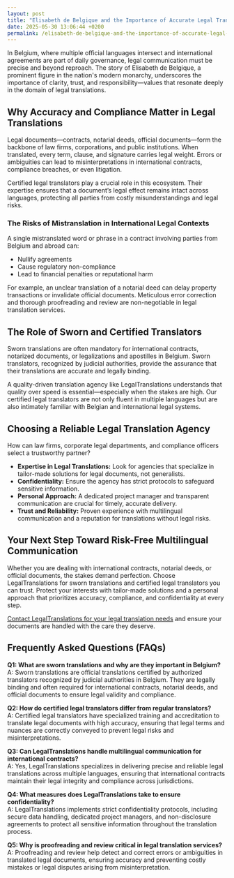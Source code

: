 ```yaml
---
layout: post
title: "Elisabeth de Belgique and the Importance of Accurate Legal Translations"
date: 2025-05-30 13:06:44 +0200
permalink: /elisabeth-de-belgique-and-the-importance-of-accurate-legal-translations/
---
```

In Belgium, where multiple official languages intersect and international agreements are part of daily governance, legal communication must be precise and beyond reproach. The story of Elisabeth de Belgique, a prominent figure in the nation's modern monarchy, underscores the importance of clarity, trust, and responsibility—values that resonate deeply in the domain of legal translations.

## Why Accuracy and Compliance Matter in Legal Translations

Legal documents—contracts, notarial deeds, official documents—form the backbone of law firms, corporations, and public institutions. When translated, every term, clause, and signature carries legal weight. Errors or ambiguities can lead to misinterpretations in international contracts, compliance breaches, or even litigation.

Certified legal translators play a crucial role in this ecosystem. Their expertise ensures that a document’s legal effect remains intact across languages, protecting all parties from costly misunderstandings and legal risks.

### The Risks of Mistranslation in International Legal Contexts

A single mistranslated word or phrase in a contract involving parties from Belgium and abroad can:

- Nullify agreements  
- Cause regulatory non-compliance  
- Lead to financial penalties or reputational harm  

For example, an unclear translation of a notarial deed can delay property transactions or invalidate official documents. Meticulous error correction and thorough proofreading and review are non-negotiable in legal translation services.

## The Role of Sworn and Certified Translators

Sworn translations are often mandatory for international contracts, notarized documents, or legalizations and apostilles in Belgium. Sworn translators, recognized by judicial authorities, provide the assurance that their translations are accurate and legally binding.

A quality-driven translation agency like LegalTranslations understands that quality over speed is essential—especially when the stakes are high. Our certified legal translators are not only fluent in multiple languages but are also intimately familiar with Belgian and international legal systems.

## Choosing a Reliable Legal Translation Agency

How can law firms, corporate legal departments, and compliance officers select a trustworthy partner?

- **Expertise in Legal Translations:** Look for agencies that specialize in tailor-made solutions for legal documents, not generalists.  
- **Confidentiality:** Ensure the agency has strict protocols to safeguard sensitive information.  
- **Personal Approach:** A dedicated project manager and transparent communication are crucial for timely, accurate delivery.  
- **Trust and Reliability:** Proven experience with multilingual communication and a reputation for translations without legal risks.  

## Your Next Step Toward Risk-Free Multilingual Communication

Whether you are dealing with international contracts, notarial deeds, or official documents, the stakes demand perfection. Choose LegalTranslations for sworn translations and certified legal translators you can trust. Protect your interests with tailor-made solutions and a personal approach that prioritizes accuracy, compliance, and confidentiality at every step.

[Contact LegalTranslations for your legal translation needs](https://www.legaltranslations.be/) and ensure your documents are handled with the care they deserve.

## Frequently Asked Questions (FAQs)

**Q1: What are sworn translations and why are they important in Belgium?**  
A: Sworn translations are official translations certified by authorized translators recognized by judicial authorities in Belgium. They are legally binding and often required for international contracts, notarial deeds, and official documents to ensure legal validity and compliance.

**Q2: How do certified legal translators differ from regular translators?**  
A: Certified legal translators have specialized training and accreditation to translate legal documents with high accuracy, ensuring that legal terms and nuances are correctly conveyed to prevent legal risks and misinterpretations.

**Q3: Can LegalTranslations handle multilingual communication for international contracts?**  
A: Yes, LegalTranslations specializes in delivering precise and reliable legal translations across multiple languages, ensuring that international contracts maintain their legal integrity and compliance across jurisdictions.

**Q4: What measures does LegalTranslations take to ensure confidentiality?**  
A: LegalTranslations implements strict confidentiality protocols, including secure data handling, dedicated project managers, and non-disclosure agreements to protect all sensitive information throughout the translation process.

**Q5: Why is proofreading and review critical in legal translation services?**  
A: Proofreading and review help detect and correct errors or ambiguities in translated legal documents, ensuring accuracy and preventing costly mistakes or legal disputes arising from misinterpretation.

<script type="application/ld+json">
{
  "@context": "https://schema.org",
  "@type": "BlogPosting",
  "headline": "Elisabeth de Belgique and the Importance of Accurate Legal Translations",
  "description": "Explore the critical role of accurate legal translations in Belgium, focusing on sworn translations, certified legal translators, and multilingual communication for international contracts and official documents.",
  "author": {
    "@type": "Person",
    "name": "Legal Translations"
  },
  "publisher": {
    "@type": "Organization",
    "name": "Legal Translations",
    "url": "https://www.legaltranslations.be/"
  },
  "mainEntityOfPage": {
    "@type": "WebPage",
    "@id": "https://www.legaltranslations.be/blog/elisabeth-de-belgique-legal-translations"
  },
  "datePublished": "2024-06-01",
  "dateModified": "2024-06-01",
  "inLanguage": "en-BE",
  "keywords": "Sworn translations, Legal translations, Multilingual communication, International contracts, Notarial deeds, Official documents, Legalizations & apostilles, Proofreading and review, Translation strategy, Translation agency, Quality over speed, Tailor-made solutions, Personal approach, Trust & reliability, Translations without legal risks, Error correction, Misinterpretations in international contracts, legal translation services, certified legal translators, accurate legal document translation",
  "articleSection": [
    "Legal Translations in Belgium",
    "Importance of Accuracy and Compliance",
    "Risks of Mistranslation",
    "Sworn and Certified Translators",
    "Choosing a Legal Translation Agency",
    "Multilingual Communication"
  ]
}
</script>

<script type="application/ld+json">
{
  "@context": "https://schema.org",
  "@type": "FAQPage",
  "mainEntity": [
    {
      "@type": "Question",
      "name": "What are sworn translations and why are they important in Belgium?",
      "acceptedAnswer": {
        "@type": "Answer",
        "text": "Sworn translations are official translations certified by authorized translators recognized by judicial authorities in Belgium. They are legally binding and often required for international contracts, notarial deeds, and official documents to ensure legal validity and compliance."
      }
    },
    {
      "@type": "Question",
      "name": "How do certified legal translators differ from regular translators?",
      "acceptedAnswer": {
        "@type": "Answer",
        "text": "Certified legal translators have specialized training and accreditation to translate legal documents with high accuracy, ensuring that legal terms and nuances are correctly conveyed to prevent legal risks and misinterpretations."
      }
    },
    {
      "@type": "Question",
      "name": "Can LegalTranslations handle multilingual communication for international contracts?",
      "acceptedAnswer": {
        "@type": "Answer",
        "text": "Yes, LegalTranslations specializes in delivering precise and reliable legal translations across multiple languages, ensuring that international contracts maintain their legal integrity and compliance across jurisdictions."
      }
    },
    {
      "@type": "Question",
      "name": "What measures does LegalTranslations take to ensure confidentiality?",
      "acceptedAnswer": {
        "@type": "Answer",
        "text": "LegalTranslations implements strict confidentiality protocols, including secure data handling, dedicated project managers, and non-disclosure agreements to protect all sensitive information throughout the translation process."
      }
    },
    {
      "@type": "Question",
      "name": "Why is proofreading and review critical in legal translation services?",
      "acceptedAnswer": {
        "@type": "Answer",
        "text": "Proofreading and review help detect and correct errors or ambiguities in translated legal documents, ensuring accuracy and preventing costly mistakes or legal disputes arising from misinterpretation."
      }
    }
  ]
}
</script>